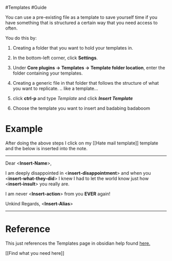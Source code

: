 #Templates #Guide

You can use a pre-existing file as a template to save yourself time if you have something that is structured a certain way that you need access to often.

You do this by:
1. Creating a folder that you want to hold your templates in.
2. In the bottom-left corner, click **Settings**.
3. Under **Core plugins → Templates → Template folder location**, enter the folder containing your templates.


4. Creating a generic file in that folder that follows the structure of what you want to replicate. .. like a template...
5. click **ctrl-p** and type *Template* and click ***Insert Template*** 
6. Choose the template you want to insert and badabing badaboom

# Example
After doing the above steps I click on my [[Hate mail template]] template and the below is inserted into the note.

--- 
Dear \<**Insert-Name**>,

I am deeply disappointed in \<**insert-disappointment**> and when you \<**insert-what-they-did**> I knew I had to let the world know just how \<**insert-insult**> you really are.

I am never \<**Insert-action**> from you **EVER** again!

Unkind Regards,
\<**Insert-Alias**>

--- 


# Reference
This just references the Templates page in obsidian help found [here.](https://help.obsidian.md/plugins/templates)

[[Find what you need here]]